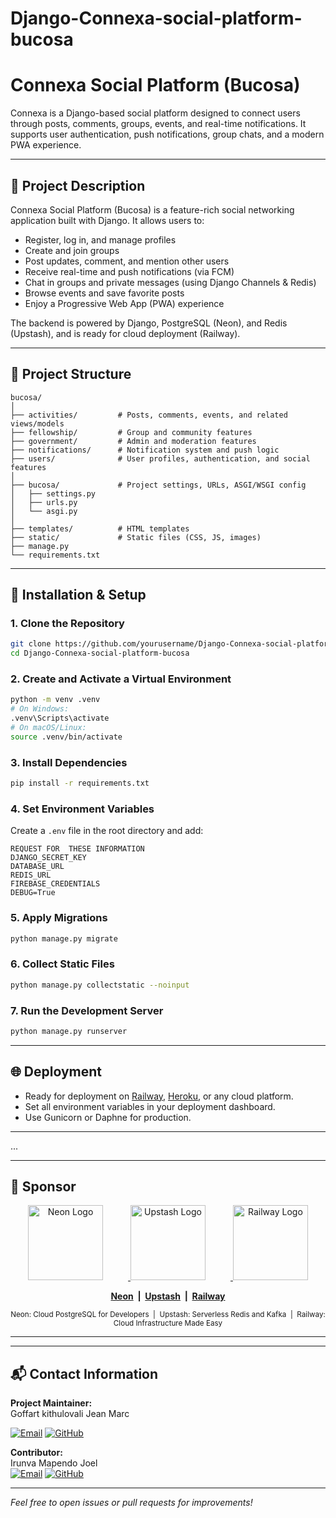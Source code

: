 # Django-Connexa-social-platform-bucosa
# Connexa Social Platform (Bucosa)

Connexa is a Django-based social platform designed to connect users through posts, comments, groups, events, and real-time notifications. It supports user authentication, push notifications, group chats, and a modern PWA experience.

---

## 📄 Project Description

Connexa Social Platform (Bucosa) is a feature-rich social networking application built with Django. It allows users to:
- Register, log in, and manage profiles
- Create and join groups
- Post updates, comment, and mention other users
- Receive real-time and push notifications (via FCM)
- Chat in groups and private messages (using Django Channels & Redis)
- Browse events and save favorite posts
- Enjoy a Progressive Web App (PWA) experience

The backend is powered by Django, PostgreSQL (Neon), and Redis (Upstash), and is ready for cloud deployment (Railway).

---

## 📁 Project Structure

```
bucosa/
│
├── activities/         # Posts, comments, events, and related views/models
├── fellowship/         # Group and community features
├── government/         # Admin and moderation features
├── notifications/      # Notification system and push logic
├── users/              # User profiles, authentication, and social features
│
├── bucosa/             # Project settings, URLs, ASGI/WSGI config
│   ├── settings.py
│   ├── urls.py
│   └── asgi.py
│
├── templates/          # HTML templates
├── static/             # Static files (CSS, JS, images)
├── manage.py
└── requirements.txt
```

---

## 🚀 Installation & Setup

### 1. **Clone the Repository**
```bash
git clone https://github.com/yourusername/Django-Connexa-social-platform-bucosa.git
cd Django-Connexa-social-platform-bucosa
```

### 2. **Create and Activate a Virtual Environment**
```bash
python -m venv .venv
# On Windows:
.venv\Scripts\activate
# On macOS/Linux:
source .venv/bin/activate
```

### 3. **Install Dependencies**
```bash
pip install -r requirements.txt
```

### 4. **Set Environment Variables**

Create a `.env` file in the root directory and add:
```
REQUEST FOR  THESE INFORMATION 
DJANGO_SECRET_KEY
DATABASE_URL
REDIS_URL
FIREBASE_CREDENTIALS
DEBUG=True
```

### 5. **Apply Migrations**
```bash
python manage.py migrate
```

### 6. **Collect Static Files**
```bash
python manage.py collectstatic --noinput
```

### 7. **Run the Development Server**
```bash
python manage.py runserver
```

---

## 🌐 Deployment

- Ready for deployment on [Railway](https://railway.app/), [Heroku](https://heroku.com/), or any cloud platform.
- Set all environment variables in your deployment dashboard.
- Use Gunicorn or Daphne for production.

---
...

---

## 🤝 Sponsor

<p align="center">
  <a href="https://www.neon.tech/" target="_blank" title="Neon">
    <img src="https://neon.tech/_next/static/media/neon-logo.3c8b6b8e.svg" alt="Neon Logo" width="120" style="margin-right: 40px;"/>
  </a>
  <a href="https://upstash.com/" target="_blank" title="Upstash">
    <img src="https://upstash.com/_next/static/media/logo.7b6b6e3d.svg" alt="Upstash Logo" width="120" style="margin-right: 40px;"/>
  </a>
  <a href="https://railway.app/" target="_blank" title="Railway">
    <img src="https://railway.app/brand/logo-light.png" alt="Railway Logo" width="120"/>
  </a>
</p>

<p align="center">
  <b>
    <a href="https://www.neon.tech/" target="_blank">Neon</a> &nbsp;|&nbsp;
    <a href="https://upstash.com/" target="_blank">Upstash</a> &nbsp;|&nbsp;
    <a href="https://railway.app/" target="_blank">Railway</a>
  </b>
</p>

<p align="center">
  <sub>
    Neon: Cloud PostgreSQL for Developers &nbsp;|&nbsp;
    Upstash: Serverless Redis and Kafka &nbsp;|&nbsp;
    Railway: Cloud Infrastructure Made Easy
  </sub>
</p>

---

---

## 📬 Contact Information

**Project Maintainer:**  
Goffart kithulovali Jean Marc  

[![Email](https://img.shields.io/badge/Email-kithulovalibin@gmail.com-blue?logo=gmail&logoColor=white&style=for-the-badge)](mailto:kithulovalibin@gmail.com)
[![GitHub](https://img.shields.io/badge/GitHub-kithulovali-black?logo=github&logoColor=white&style=for-the-badge)](https://github.com/kithulovali)

**Contributor:**  
Irunva Mapendo Joel  
[![Email](https://img.shields.io/badge/Email-joelmapendo243@gmail.com-blue?logo=gmail&logoColor=white&style=for-the-badge)](mailto:joelmapendo243@gmail.com)
[![GitHub](https://img.shields.io/badge/GitHub-JoelMapendo-black?logo=github&logoColor=white&style=for-the-badge)](https://github.com/JoelMapendo)

---

*Feel free to open issues or pull requests for improvements!*
